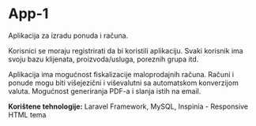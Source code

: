 # App-1

Aplikacija za izradu ponuda i računa.

Korisnici se moraju registrirati da bi koristili aplikaciju. Svaki korisnik ima svoju bazu klijenata, proizvoda/usluga, poreznih grupa itd.

Aplikacija ima mogućnost fiskalizacije maloprodajnih računa. Računi i ponude mogu biti višejezični i viševalutni sa automatskom konverzijom valuta. Mogućnost generiranja PDF-a i slanja istih na email.

<b>Korištene tehnologije:</b> Laravel Framework, MySQL, Inspinia - Responsive HTML tema
